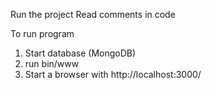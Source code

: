 Run the project
Read comments in code

To run program

1. Start database (MongoDB)
2. run bin/www
3. Start a browser with http://localhost:3000/